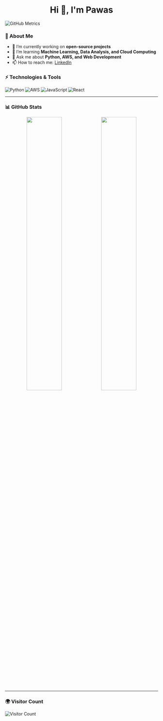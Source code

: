 <h1 align="center">Hi 👋, I'm Pawas</h1>

![GitHub Metrics](https://github.com/<your-username>/<your-username>/blob/main/github-metrics.svg)

### 🚀 About Me
- 🔭 I’m currently working on **open-source projects**
- 🌱 I’m learning **Machine Learning, Data Analysis, and Cloud Computing**
- 💬 Ask me about **Python, AWS, and Web Development**
- 📫 How to reach me: [LinkedIn](https://linkedin.com/in/your-profile)

### ⚡ Technologies & Tools
![Python](https://img.shields.io/badge/Python-3776AB?style=for-the-badge&logo=python&logoColor=white)
![AWS](https://img.shields.io/badge/AWS-232F3E?style=for-the-badge&logo=amazon-aws&logoColor=white)
![JavaScript](https://img.shields.io/badge/JavaScript-F7DF1E?style=for-the-badge&logo=javascript&logoColor=black)
![React](https://img.shields.io/badge/React-61DAFB?style=for-the-badge&logo=react&logoColor=black)

---

### 📊 GitHub Stats
<p align="center">
  <img width="48%" src="https://github-readme-stats.vercel.app/api?username=<your-username>&show_icons=true&theme=tokyonight" />
  <img width="48%" src="https://github-readme-streak-stats.herokuapp.com/?user=<your-username>&theme=tokyonight" />
</p>

---

### 🌍 Visitor Count
![Visitor Count](https://komarev.com/ghpvc/?username=<your-username>&style=flat-square)
